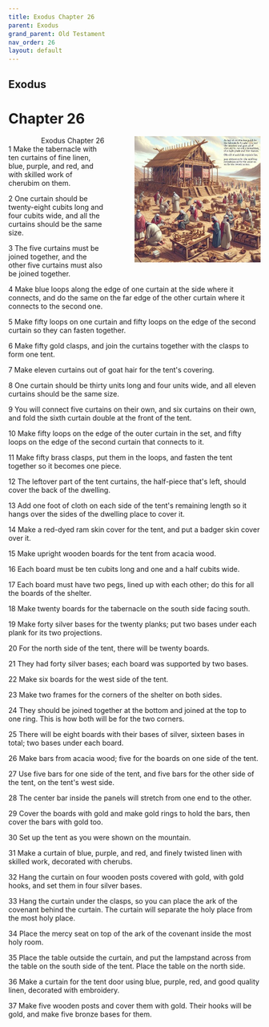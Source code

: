 ```yaml
---
title: Exodus Chapter 26
parent: Exodus
grand_parent: Old Testament
nav_order: 26
layout: default
---
```


## Exodus

# Chapter 26

<div style="clear: both; text-align: right;">
    <div style="max-width: 50%; height: auto; float: right; margin: 0 0 10px 10px; padding-left: 10%;">
        <img src="/assets/Image/Exodus/500/26.jpg" alt="Exodus Chapter 26" class="chapter-image">
    </div>
    <figcaption style="font-size: 14px; text-align: right;">Exodus Chapter 26</figcaption>
</div>
1 Make the tabernacle with ten curtains of fine linen, blue, purple, and red, and with skilled work of cherubim on them.

2 One curtain should be twenty-eight cubits long and four cubits wide, and all the curtains should be the same size.

3 The five curtains must be joined together, and the other five curtains must also be joined together.

4 Make blue loops along the edge of one curtain at the side where it connects, and do the same on the far edge of the other curtain where it connects to the second one.

5 Make fifty loops on one curtain and fifty loops on the edge of the second curtain so they can fasten together.

6 Make fifty gold clasps, and join the curtains together with the clasps to form one tent.

7 Make eleven curtains out of goat hair for the tent's covering.

8 One curtain should be thirty units long and four units wide, and all eleven curtains should be the same size.

9 You will connect five curtains on their own, and six curtains on their own, and fold the sixth curtain double at the front of the tent.

10 Make fifty loops on the edge of the outer curtain in the set, and fifty loops on the edge of the second curtain that connects to it.

11 Make fifty brass clasps, put them in the loops, and fasten the tent together so it becomes one piece.

12 The leftover part of the tent curtains, the half-piece that's left, should cover the back of the dwelling.

13 Add one foot of cloth on each side of the tent's remaining length so it hangs over the sides of the dwelling place to cover it.

14 Make a red-dyed ram skin cover for the tent, and put a badger skin cover over it.

15 Make upright wooden boards for the tent from acacia wood.

16 Each board must be ten cubits long and one and a half cubits wide.

17 Each board must have two pegs, lined up with each other; do this for all the boards of the shelter.

18 Make twenty boards for the tabernacle on the south side facing south.

19 Make forty silver bases for the twenty planks; put two bases under each plank for its two projections.

20 For the north side of the tent, there will be twenty boards.

21 They had forty silver bases; each board was supported by two bases.

22 Make six boards for the west side of the tent.

23 Make two frames for the corners of the shelter on both sides.

24 They should be joined together at the bottom and joined at the top to one ring. This is how both will be for the two corners.

25 There will be eight boards with their bases of silver, sixteen bases in total; two bases under each board.

26 Make bars from acacia wood; five for the boards on one side of the tent.

27 Use five bars for one side of the tent, and five bars for the other side of the tent, on the tent's west side.

28 The center bar inside the panels will stretch from one end to the other.

29 Cover the boards with gold and make gold rings to hold the bars, then cover the bars with gold too.

30 Set up the tent as you were shown on the mountain.

31 Make a curtain of blue, purple, and red, and finely twisted linen with skilled work, decorated with cherubs.

32 Hang the curtain on four wooden posts covered with gold, with gold hooks, and set them in four silver bases.

33 Hang the curtain under the clasps, so you can place the ark of the covenant behind the curtain. The curtain will separate the holy place from the most holy place.

34 Place the mercy seat on top of the ark of the covenant inside the most holy room.

35 Place the table outside the curtain, and put the lampstand across from the table on the south side of the tent. Place the table on the north side.

36 Make a curtain for the tent door using blue, purple, red, and good quality linen, decorated with embroidery.

37 Make five wooden posts and cover them with gold. Their hooks will be gold, and make five bronze bases for them.



